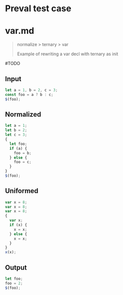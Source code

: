 # Preval test case

# var.md

> normalize > ternary > var
>
> Example of rewriting a var decl with ternary as init

#TODO

## Input

`````js filename=intro
let a = 1, b = 2, c = 3;
const foo = a ? b : c;
$(foo);
`````

## Normalized

`````js filename=intro
let a = 1;
let b = 2;
let c = 3;
{
  let foo;
  if (a) {
    foo = b;
  } else {
    foo = c;
  }
}
$(foo);
`````

## Uniformed

`````js filename=intro
var x = 8;
var x = 8;
var x = 8;
{
  var x;
  if (x) {
    x = x;
  } else {
    x = x;
  }
}
x(x);
`````

## Output

`````js filename=intro
let foo;
foo = 2;
$(foo);
`````
